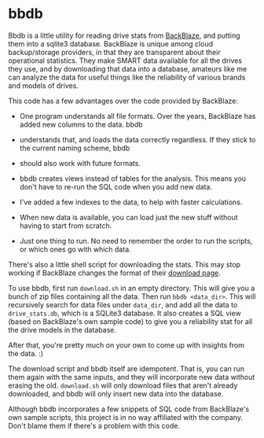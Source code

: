 # bbdb

Bbdb is a little utility for reading drive stats from [BackBlaze](https://www.backblaze.com/), and putting them into 
a sqlite3 database.  BackBlaze is unique among cloud backup/storage providers, in that they are transparent about 
their operational statistics.  They make SMART data available for all the drives they use, and by downloading that 
data into a database, amateurs like me can analyze the data for useful things like the reliability of various brands 
and models of drives.

This code has a few advantages over the code provided by BackBlaze:

* One program understands all file formats.  Over the years, BackBlaze has added new columns to the data.  bbdb 
* understands that, and loads the data correctly regardless.  If they stick to the current naming scheme, bbdb 
* should also work with future formats.

* bbdb creates views instead of tables for the analysis.  This means you don't have to re-run the SQL code when you 
add new data.
 
* I've added a few indexes to the data, to help with faster calculations.
 
* When new data is available, you can load just the new stuff without having to start from scratch.

* Just one thing to run.  No need to remember the order to run the scripts, or which ones go with which data.

There's also a little shell script for downloading the stats.  This may stop working if BackBlaze changes the format 
of their [download page](https://www.backblaze.com/b2/hard-drive-test-data.html).

To use bbdb, first run `download.sh` in an empty directory.  This will give you a bunch of zip files containing all 
the data.  Then run `bbdb <data_dir>`.  This will recursively search for data files under `data_dir`, and add all 
the data to `drive_stats.db`, which is a SQLite3 database.  It also creates a SQL view (based on BackBlaze's own 
sample code) to give you a reliability stat for all the drive models in the database.

After that, you're pretty much on your own to come up with insights from the data. :)

The download script and bbdb itself are idempotent.  That is, you can run them again with the same inputs, and they 
will incorporate new data without erasing the old.  `download.sh` will only download files that aren't already 
downloaded, and bbdb will only insert new data into the database.

Although bbdb incorporates a few snippets of SQL code from BackBlaze's own sample scripts, this project is in no way 
affiliated with the company.  Don't blame them if there's a problem with this code.
